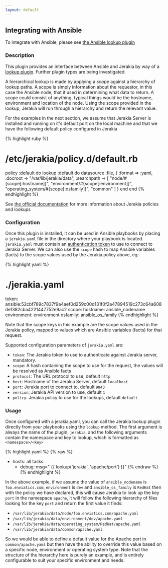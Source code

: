 ```yaml
---
layout: default
---
```



## Integrating with Ansible

To integrate with Ansible, please see [the Ansible lookup plugin](http://github.com/crayfishx/ansible-jerakia)

### Description

This plugin provides an interface between Ansible and Jerakia by way of a [lookup plugin](http://docs.ansible.com/ansible/latest/playbooks_lookups.html).  Further plugin types are being investigated.

A hierarchical lookup is made by applying a _scope_ against a hierarchy of lookup paths.  A scope is simply information about the requestor, in this case the Ansible node, that it used in determining what data to return.  A scope could consist of anything, typical things would be the hostname, environment and location of the node.  Using the scope provided in the lookup, Jerakia will run through a hierarchy and return the relevant value.

For the examples in the next section, we assume that Jerakia Server is installed and running on it's default port on the local machine and that we have the following default policy configured in Jerakia

{% highlight ruby %}
# /etc/jerakia/policy.d/default.rb

policy :default do
  lookup :default do
    datasource :file, {
      :format => :yaml,
      :docroot => "/var/lib/jerakia/data",
      :searchpath => [
        "node/#{scope[:hostname]}",
        "environment/#{scope[:environment]}",
        "operating_system/#{scope[:osfamily]}",
        "common"
      ]
    }
  end
end
{% endhighlight %}

See [the official documentation](http://jerakia.io/basics/lookups/) for more information about Jerakia policies and lookups

### Configuration


Once this plugin is installed, it can be used in Ansible playbooks by placing a `jerakia.yaml` file in the directory where your playbook is located.  `jerakia.yaml` must contain an [authentication token](http://jerakia.io/server/tokens) to use to connect to Jerakia Server.  We can also use the `scope` hash to map Ansible variables (facts) to the scope values used by the Jerakia policy above, eg:


{% highlight yaml %}
# ./jerakia.yaml

token: ansible:52cbf789c7837f9a4aef0d259c00d131f0f2a47894519c273c64a608de1382cba4221447752e9ac2
scope:
  hostname: ansible_nodename
  environment: environment
  osfamily: ansible_os_family
{% endhighlight %}

Note that the scope keys in this example are the scope values used in the Jerakia policy, mapped to values which are Ansible variables (facts) for that request.

Supported configuration parameters of `jerakia.yaml` are:

* `token`: The Jerakia token to use to authenticate against Jerakia server, mandatory.
* `scope`: A hash containing the scope to use for the request, the values will be resolved as Ansible facts
* `protocol`: The URL protocol to use, default `http`
* `host`: Hostname of the Jerakia Server, default `localhost`
* `port`: Jerakia port to connect to, default `9843`
* `version`: Jerakia API version to use, default `1`
* `policy`: Jerakia policy to use for the lookups, default `default`


### Usage

Once configured with a jerakia.yaml, you can call the Jerakia lookup plugin directly from your playbooks using the `lookup` method.  The first argument is always the name of the plugin, `jerakia`, and the following arguments contain the namespace and key to lookup, which is formatted as `<namespace>/<key>`

{% highlight yaml %}
{% raw %}
- hosts: all
  tasks:
    - debug: msg=" {{ lookup('jerakia',  'apache/port') }}"
{% endraw %}
{% endhighlight %}

In the above example, if we assume the value of `ansible_nodename` is `foo.enviatics.com`, `environment` is `dev` and `ansible_os_family` is `RedHat` then with the policy we have declared, this will cause Jerakia to look up the key `port` in the namespace `apache`, it will follow the following hierarchy of files looking for the key `port` and return the first value it finds:

* `/var/lib/jerakia/data/node/foo.enviatics.com/apache.yaml`
* `/var/lib/jerakia/data/environment/dev/apache.yaml`
* `/var/lib/jerakia/data/operating_system/RedHat/apache.yaml`
* `/var/lib/jerakia/data/common/apache.yaml`

So we would be able to define a default value for the Apache port in `common/apache.yaml` but then have the ability to override this value based on a specific node, environment or operating system type.  Note that the structure of the hierarchy here is purely an example, and is entirely configurable to suit your specific environment and needs.


